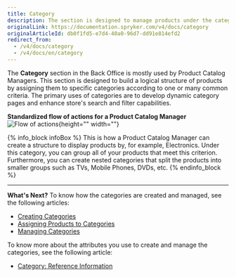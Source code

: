 ```yaml
---
title: Category
description: The section is designed to manage products under the category according to a specific criterion, including search and filter them in the online store.
originalLink: https://documentation.spryker.com/v4/docs/category
originalArticleId: db0f1fd5-e7d4-40a0-96d7-dd91e814efd2
redirect_from:
  - /v4/docs/category
  - /v4/docs/en/category
---
```


The **Category** section in the Back Office is mostly used by Product Catalog Managers. 
This section is designed to build a logical structure of products by assigning them to specific categories according to one or many common criteria. 
The primary uses of categories are to develop dynamic category pages and enhance store's search and filter capabilities.

**Standardized flow of actions for a Product Catalog Manager**
![Flow of actions](https://spryker.s3.eu-central-1.amazonaws.com/docs/User+Guides/Back+Office+User+Guides/Category/category-section.png){height="" width=""}

{% info_block infoBox %}
This is how a Product Catalog Manager can create a structure to display products by, for example, Electronics. Under this category, you can group all of your products that meet this criterion. Furthermore, you can create nested categories that split the products into smaller groups such as TVs, Mobile Phones, DVDs, etc.
{% endinfo_block %}
 ***
 **What's Next?**
 To know how the categories are created and managed, see the following articles:
* [Creating Categories](/docs/scos/user/user-guides/202001.0/back-office-user-guide/category/creating-categories.html)
*  [Assigning Products to Categories](/docs/scos/user/user-guides/202001.0/back-office-user-guide/category/assigning-products-to-categories.html)
*  [Managing Categories](/docs/scos/user/user-guides/202001.0/back-office-user-guide/category/managing-categories.html)
 
To know more about the attributes you use to create and manage the categories, see the following article:
* [Category: Reference Information](/docs/scos/user/user-guides/202001.0/back-office-user-guide/category/references/category-reference-information.html)
